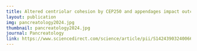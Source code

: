 ```yaml
---
title: Altered centriolar cohesion by CEP250 and appendages impact outcome of patients with pancreatic cancer
layout: publication
img: pancreatology2024.jpg
thumbnail: pancreatology2024.jpg
journal: Pancreatology
link: https://www.sciencedirect.com/science/article/pii/S1424390324006653
---
```

